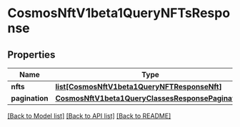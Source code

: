 # CosmosNftV1beta1QueryNFTsResponse

## Properties
Name | Type | Description | Notes
------------ | ------------- | ------------- | -------------
**nfts** | [**list[CosmosNftV1beta1QueryNFTResponseNft]**](CosmosNftV1beta1QueryNFTResponseNft.md) |  | [optional] 
**pagination** | [**CosmosNftV1beta1QueryClassesResponsePagination**](CosmosNftV1beta1QueryClassesResponsePagination.md) |  | [optional] 

[[Back to Model list]](../README.md#documentation-for-models) [[Back to API list]](../README.md#documentation-for-api-endpoints) [[Back to README]](../README.md)

